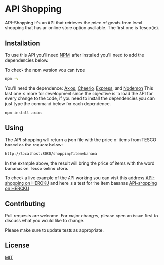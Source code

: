 # API Shopping

API-Shopping it's an API that retrieves the price of goods from local shopping that has an online store option available.
The first one is Tesco(ie).

## Installation

To use this API you'll need [NPM](https://www.npmjs.com/), after installed you'll need to add the dependencies below:

To check the npm version you can type
```bash
npm -v
```
You'll need the dependence: [Axios](https://www.npmjs.com/package/axios), [Cheerio](https://www.npmjs.com/package/cheerio), [Express](https://www.npmjs.com/package/express), and [Nodemon](https://www.npmjs.com/package/nodemon)
This last one is more for development since the objective is to load the API for every change to the code, if you need to install the dependencies you can just type the command below for each dependence.
```bash
npm install axios
```

## Using

The API-shopping will return a json file with the price of items from TESCO based on the request below:

```bash
http://localhost:8080/shopping?item=banana
```

In the example above, the result will bring the price of items with the word bananas on Tesco online store.

To check a live example of the API working you can visit this address [API-shopping on HEROKU](https://api-shopping.herokuapp.com/
) and here is a test for the item bananas [API-shopping on HEROKU](https://api-shopping.herokuapp.com/shopping?item=bananas
)


## Contributing
Pull requests are welcome. For major changes, please open an issue first to discuss what you would like to change.

Please make sure to update tests as appropriate.

## License
[MIT](https://choosealicense.com/licenses/mit/)
